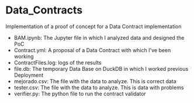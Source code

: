 # Data_Contracts
Implementation of a proof of concept for a Data Contract implementation

* BAM.ipynb: The Jupyter file in which I analyzed data and designed the PoC
* Contract.yml: A proposal of a Data Contract with which I've been working
* ContractFiles.log: logs of the results
* file.db: The temporary Data Base on DuckDB in which I worked previous Deployment
* mejorado.csv: The file with the data to analyze. This is correct data
* tester.csv: The file with the data to analyze. This is data with problems
* verifier.py: The python file to run the contract validator
